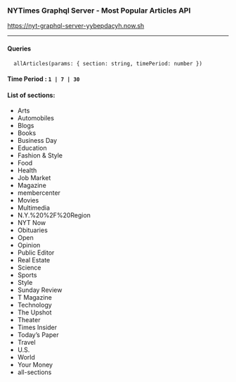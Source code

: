 ### NYTimes Graphql Server - Most Popular Articles API

https://nyt-graphql-server-yybepdacyh.now.sh

---

#### Queries

```
  allArticles(params: { section: string, timePeriod: number })
```

#### Time Period : `1 | 7 | 30`

#### List of sections:

- Arts
- Automobiles
- Blogs
- Books
- Business Day
- Education
- Fashion & Style
- Food
- Health
- Job Market
- Magazine
- membercenter
- Movies
- Multimedia
- N.Y.%20%2F%20Region
- NYT Now
- Obituaries
- Open
- Opinion
- Public Editor
- Real Estate
- Science
- Sports
- Style
- Sunday Review
- T Magazine
- Technology
- The Upshot
- Theater
- Times Insider
- Today’s Paper
- Travel
- U.S.
- World
- Your Money
- all-sections

